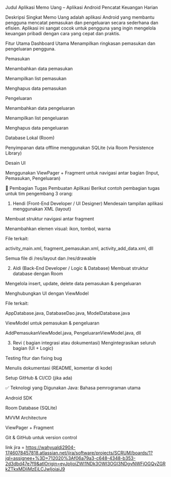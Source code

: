 Judul Aplikasi
Memo Uang – Aplikasi Android Pencatat Keuangan Harian

Deskripsi Singkat
Memo Uang adalah aplikasi Android yang membantu pengguna mencatat pemasukan dan pengeluaran secara sederhana dan efisien. Aplikasi ini sangat cocok untuk pengguna yang ingin mengelola keuangan pribadi dengan cara yang cepat dan praktis.

Fitur Utama
Dashboard Utama
Menampilkan ringkasan pemasukan dan pengeluaran pengguna.

Pemasukan

Menambahkan data pemasukan

Menampilkan list pemasukan

Menghapus data pemasukan

Pengeluaran

Menambahkan data pengeluaran

Menampilkan list pengeluaran

Menghapus data pengeluaran

Database Lokal (Room)

Penyimpanan data offline menggunakan SQLite (via Room Persistence Library)

Desain UI

Menggunakan ViewPager + Fragment untuk navigasi antar bagian (Input, Pemasukan, Pengeluaran)

👥 Pembagian Tugas Pembuatan Aplikasi
Berikut contoh pembagian tugas untuk tim pengembang 3 orang:

1. Hendi (Front-End Developer / UI Designer)
Mendesain tampilan aplikasi menggunakan XML (layout)

Membuat struktur navigasi antar fragment

Menambahkan elemen visual: ikon, tombol, warna

File terkait:

activity_main.xml, fragment_pemasukan.xml, activity_add_data.xml, dll

Semua file di /res/layout dan /res/drawable

2. Aldi (Back-End Developer / Logic & Database)
Membuat struktur database dengan Room

Mengelola insert, update, delete data pemasukan & pengeluaran

Menghubungkan UI dengan ViewModel

File terkait:

AppDatabase.java, DatabaseDao.java, ModelDatabase.java

ViewModel untuk pemasukan & pengeluaran

AddPemasukanViewModel.java, PengeluaranViewModel.java, dll

3. Revi  ( bagian integrasi atau dokumentasi)
Mengintegrasikan seluruh bagian (UI + Logic)


Testing fitur dan fixing bug

Menulis dokumentasi (README, komentar di kode)

Setup GitHub & CI/CD (jika ada)

✅ Teknologi yang Digunakan
Java: Bahasa pemrograman utama

Android SDK

Room Database (SQLite)

MVVM Architecture

ViewPager + Fragment

Git & GitHub untuk version control

link jira = https://wahyualdi2904-1746078457818.atlassian.net/jira/software/projects/SCRUM/boards/1?jql=assignee+%3D+712020%3Af06a79a3-c648-4348-b353-2d3dbd47e7f9&atlOrigin=eyJpIjoiZWI1NDk3OWI3OGI3NDgyNWFjOGQyZGRkZTkxMDliMzEiLCJwIjoiaiJ9

